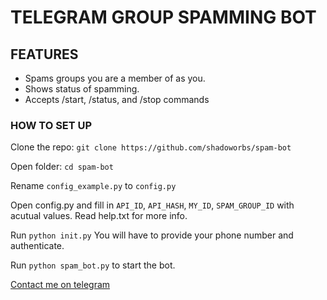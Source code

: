 # TELEGRAM GROUP SPAMMING BOT

## FEATURES
* Spams groups you are a member of as you.
* Shows status of spamming.
* Accepts /start, /status, and /stop commands


### HOW TO SET UP
Clone the repo: ```git clone https://github.com/shadoworbs/spam-bot```

Open folder: ```cd spam-bot```

Rename `config_example.py` to `config.py`

Open config.py and fill in `API_ID`, `API_HASH`, `MY_ID`, `SPAM_GROUP_ID` with acutual values. Read help.txt for more info.

Run `python init.py` You will have to provide your phone number and authenticate.

Run `python spam_bot.py` to start the bot. 

[Contact me on telegram][Telegram link to shadoworbs]

[Telegram link to shadoworbs]: https://shadoworbs.t.me